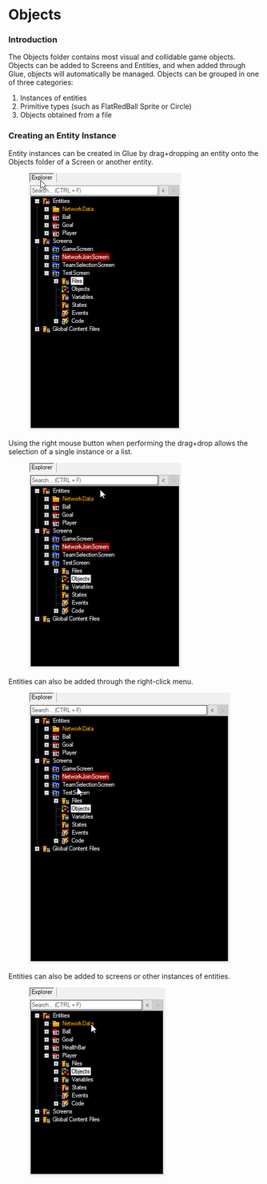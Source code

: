 # Objects

### Introduction

The Objects folder contains most visual and collidable game objects. Objects can be added to Screens and Entities, and when added through Glue, objects will automatically be managed. Objects can be grouped in one of three categories:

1. Instances of entities
2. Primitive types (such as FlatRedBall Sprite or Circle)
3. Objects obtained from a file

### Creating an Entity Instance

Entity instances can be created in Glue by drag+dropping an entity onto the Objects folder of a Screen or another entity.

<figure><img src="../../media/2016-02-2019-04-05_08-01-24.gif" alt=""><figcaption></figcaption></figure>

Using the right mouse button when performing the drag+drop allows the selection of a single instance or a list.

<figure><img src="../../media/2016-02-2019-04-05_08-02-37.gif" alt=""><figcaption></figcaption></figure>

Entities can also be added through the right-click menu.

<figure><img src="../../media/2016-02-2019-04-05_08-03-55.gif" alt=""><figcaption></figcaption></figure>

Entities can also be added to screens or other instances of entities.

<figure><img src="../../media/2016-02-2019-04-05_08-06-15.gif" alt=""><figcaption></figcaption></figure>
